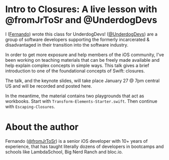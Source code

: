 # Intro to Closures: A live lesson with @fromJrToSr and @UnderdogDevs

I ([Fernando](https://twitter.com/fromjrtosr)) wrote this class for UnderdogDevs! ([@UnderdogDevs](https://twitter.com/UnderdogDevs)) are a group of software developers supporting the formerly incarcerated & disadvantaged in their transition into the software industry.

In order to get more exposure and help members of the iOS community, I've been working on teaching materials that can be freely made available and help explain complex concepts in simple ways. This talk gives a brief introduction to one of the foundational concepts of Swift: closures.

The talk, and the keynote slides, will take place January 27 @ 7pm central US and will be recorded and posted here.

In the meantime, the material contains two playgrounds that act as workbooks. Start with `Transform-Elements-Starter.swift`. Then continue with `Escaping-Closures`.

# About the author
Fernando ([@fromJrToSr](https://twitter.com/fromjrtosr)) is a senior iOS developer with 10+ years of experience, that has taught literally dozens of developers in bootcamps and schools like LambdaSchool, Big Nerd Ranch and bloc.io. 
